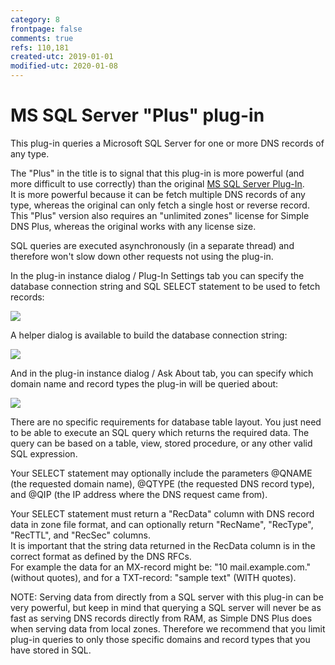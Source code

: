 ```yaml
---
category: 8
frontpage: false
comments: true
refs: 110,181
created-utc: 2019-01-01
modified-utc: 2020-01-08
---
```

# MS SQL Server "Plus" plug-in

This plug-in queries a Microsoft SQL Server for one or more DNS records of any type.

The "Plus" in the title is to signal that this plug-in is more powerful (and more difficult to use correctly) than the original [MS SQL Server Plug-In](https://simpledns.plus/plugin-mssql).  
It is more powerful because it can be fetch multiple DNS records of any type, whereas the original can only fetch a single host or reverse record.  
This "Plus" version also requires an "unlimited zones" license for Simple DNS Plus, whereas the original works with any license size.

SQL queries are executed asynchronously (in a separate thread) and therefore won't slow down other requests not using the plug-in.

In the plug-in instance dialog / Plug-In Settings tab you can specify the database connection string and SQL SELECT statement to be used to fetch records:

![](img/182/1.png)

A helper dialog is available to build the database connection string:

![](img/182/2.png)

And in the plug-in instance dialog / Ask About tab, you can specify which domain name and record types the plug-in will be queried about:

![](img/182/3.png)

There are no specific requirements for database table layout. You just need to be able to execute an SQL query which returns the required data. The query can be based on a table, view, stored procedure, or any other valid SQL expression.

Your SELECT statement may optionally include the parameters @QNAME (the requested domain name), @QTYPE (the requested DNS record type), and @QIP (the IP address where the DNS request came from).

Your SELECT statement must return a "RecData" column with DNS record data in zone file format, and can optionally return "RecName", "RecType", "RecTTL", and "RecSec" columns.  
It is important that the string data returned in the RecData column is in the correct format as defined by the DNS RFCs.  
For example the data for an MX-record might be: "10 mail.example.com." (without quotes), and for a TXT-record: "sample text" (WITH quotes).

NOTE: Serving data from directly from a SQL server with this plug-in can be very powerful, but keep in mind that querying a SQL server will never be as fast as serving DNS records directly from RAM, as Simple DNS Plus does when serving data from local zones. Therefore we recommend that you limit plug-in queries to only those specific domains and record types that you have stored in SQL.


